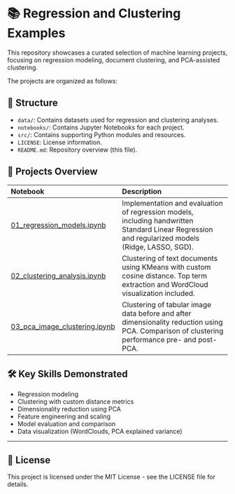 # 📚 Regression and Clustering Examples

This repository showcases a curated selection of machine learning projects, focusing on regression modeling, document clustering, and PCA-assisted clustering.

The projects are organized as follows:

## 📂 Structure

- `data/`: Contains datasets used for regression and clustering analyses.
- `notebooks/`: Contains Jupyter Notebooks for each project.
- `src/`: Contains supporting Python modules and resources.
- `LICENSE`: License information.
- `README.md`: Repository overview (this file).

## 📖 Projects Overview

| Notebook | Description |
|:---|:---|
| [01_regression_models.ipynb](notebooks/01_regression_models.ipynb)  | Implementation and evaluation of regression models, including handwritten Standard Linear Regression and regularized models (Ridge, LASSO, SGD). |
| [02_clustering_analysis.ipynb](notebooks/02_clustering_analysis.ipynb)| Clustering of text documents using KMeans with custom cosine distance. Top term extraction and WordCloud visualization included. |
| [03_pca_image_clustering.ipynb](notebooks/03_pca_image_clustering.ipynb)  | Clustering of tabular image data before and after dimensionality reduction using PCA. Comparison of clustering performance pre- and post-PCA. |

## 🛠️ Key Skills Demonstrated

- Regression modeling
- Clustering with custom distance metrics
- Dimensionality reduction using PCA
- Feature engineering and scaling
- Model evaluation and comparison
- Data visualization (WordClouds, PCA explained variance)

---

## 📜 License

This project is licensed under the MIT License - see the LICENSE file for details.
